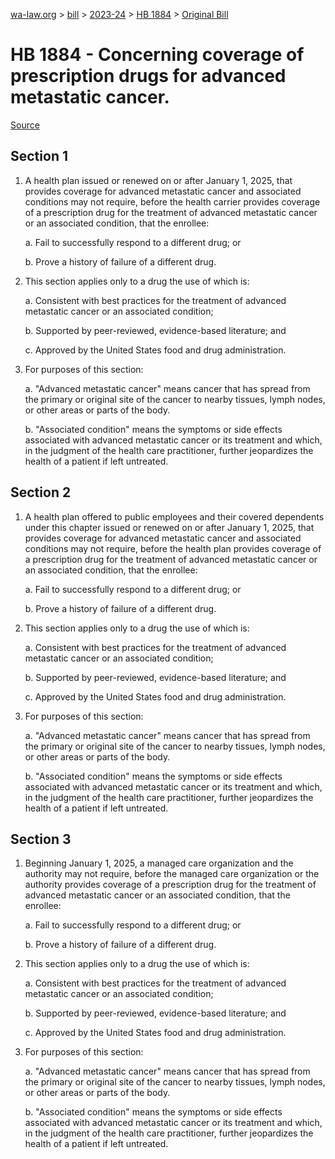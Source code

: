[wa-law.org](/) > [bill](/bill/) > [2023-24](/bill/2023-24/) > [HB 1884](/bill/2023-24/hb/1884/) > [Original Bill](/bill/2023-24/hb/1884/1/)

# HB 1884 - Concerning coverage of prescription drugs for advanced metastatic cancer.

[Source](http://lawfilesext.leg.wa.gov/biennium/2023-24/Pdf/Bills/House%20Bills/1884.pdf)

## Section 1
1. A health plan issued or renewed on or after January 1, 2025, that provides coverage for advanced metastatic cancer and associated conditions may not require, before the health carrier provides coverage of a prescription drug for the treatment of advanced metastatic cancer or an associated condition, that the enrollee:

    a. Fail to successfully respond to a different drug; or

    b. Prove a history of failure of a different drug.

2. This section applies only to a drug the use of which is:

    a. Consistent with best practices for the treatment of advanced metastatic cancer or an associated condition;

    b. Supported by peer-reviewed, evidence-based literature; and

    c. Approved by the United States food and drug administration.

3. For purposes of this section:

    a. "Advanced metastatic cancer" means cancer that has spread from the primary or original site of the cancer to nearby tissues, lymph nodes, or other areas or parts of the body.

    b. "Associated condition" means the symptoms or side effects associated with advanced metastatic cancer or its treatment and which, in the judgment of the health care practitioner, further jeopardizes the health of a patient if left untreated.

## Section 2
1. A health plan offered to public employees and their covered dependents under this chapter issued or renewed on or after January 1, 2025, that provides coverage for advanced metastatic cancer and associated conditions may not require, before the health plan provides coverage of a prescription drug for the treatment of advanced metastatic cancer or an associated condition, that the enrollee:

    a. Fail to successfully respond to a different drug; or

    b. Prove a history of failure of a different drug.

2. This section applies only to a drug the use of which is:

    a. Consistent with best practices for the treatment of advanced metastatic cancer or an associated condition;

    b. Supported by peer-reviewed, evidence-based literature; and

    c. Approved by the United States food and drug administration.

3. For purposes of this section:

    a. "Advanced metastatic cancer" means cancer that has spread from the primary or original site of the cancer to nearby tissues, lymph nodes, or other areas or parts of the body.

    b. "Associated condition" means the symptoms or side effects associated with advanced metastatic cancer or its treatment and which, in the judgment of the health care practitioner, further jeopardizes the health of a patient if left untreated.

## Section 3
1. Beginning January 1, 2025, a managed care organization and the authority may not require, before the managed care organization or the authority provides coverage of a prescription drug for the treatment of advanced metastatic cancer or an associated condition, that the enrollee:

    a. Fail to successfully respond to a different drug; or

    b. Prove a history of failure of a different drug.

2. This section applies only to a drug the use of which is:

    a. Consistent with best practices for the treatment of advanced metastatic cancer or an associated condition;

    b. Supported by peer-reviewed, evidence-based literature; and

    c. Approved by the United States food and drug administration.

3. For purposes of this section:

    a. "Advanced metastatic cancer" means cancer that has spread from the primary or original site of the cancer to nearby tissues, lymph nodes, or other areas or parts of the body.

    b. "Associated condition" means the symptoms or side effects associated with advanced metastatic cancer or its treatment and which, in the judgment of the health care practitioner, further jeopardizes the health of a patient if left untreated.
